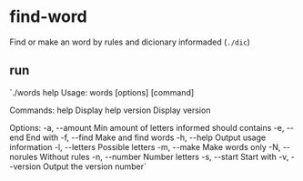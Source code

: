 # find-word

Find or make an word by rules and dicionary informaded (`./dic`)

## run

`./words help
  Usage: words [options] [command]

  Commands:
    help     Display help
    version  Display version

  Options:
    -a, --amount   Min amount of letters informed should contains
    -e, --end      End with
    -f, --find     Make and find words
    -h, --help     Output usage information
    -l, --letters  Possible letters
    -m, --make     Make words only
    -N, --norules  Without rules
    -n, --number   Number letters
    -s, --start    Start with
    -v, --version  Output the version number`